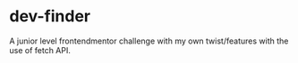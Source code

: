 # dev-finder
A junior level frontendmentor challenge with my own twist/features with the use of fetch API. 
